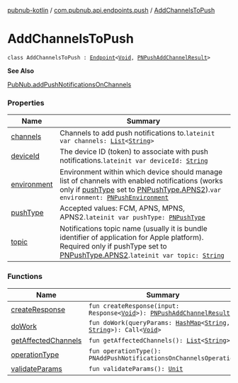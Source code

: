 [pubnub-kotlin](../../index.md) / [com.pubnub.api.endpoints.push](../index.md) / [AddChannelsToPush](./index.md)

# AddChannelsToPush

`class AddChannelsToPush : `[`Endpoint`](../../com.pubnub.api/-endpoint/index.md)`<`[`Void`](https://docs.oracle.com/javase/6/docs/api/java/lang/Void.html)`, `[`PNPushAddChannelResult`](../../com.pubnub.api.models.consumer.push/-p-n-push-add-channel-result/index.md)`>`

**See Also**

[PubNub.addPushNotificationsOnChannels](../../com.pubnub.api/-pub-nub/add-push-notifications-on-channels.md)

### Properties

| Name | Summary |
|---|---|
| [channels](channels.md) | Channels to add push notifications to.`lateinit var channels: `[`List`](https://kotlinlang.org/api/latest/jvm/stdlib/kotlin.collections/-list/index.html)`<`[`String`](https://kotlinlang.org/api/latest/jvm/stdlib/kotlin/-string/index.html)`>` |
| [deviceId](device-id.md) | The device ID (token) to associate with push notifications.`lateinit var deviceId: `[`String`](https://kotlinlang.org/api/latest/jvm/stdlib/kotlin/-string/index.html) |
| [environment](environment.md) | Environment within which device should manage list of channels with enabled notifications (works only if [pushType](push-type.md) set to [PNPushType.APNS2](../../com.pubnub.api.enums/-p-n-push-type/-a-p-n-s2.md)).`var environment: `[`PNPushEnvironment`](../../com.pubnub.api.enums/-p-n-push-environment/index.md) |
| [pushType](push-type.md) | Accepted values: FCM, APNS, MPNS, APNS2.`lateinit var pushType: `[`PNPushType`](../../com.pubnub.api.enums/-p-n-push-type/index.md) |
| [topic](topic.md) | Notifications topic name (usually it is bundle identifier of application for Apple platform). Required only if pushType set to [PNPushType.APNS2](../../com.pubnub.api.enums/-p-n-push-type/-a-p-n-s2.md).`lateinit var topic: `[`String`](https://kotlinlang.org/api/latest/jvm/stdlib/kotlin/-string/index.html) |

### Functions

| Name | Summary |
|---|---|
| [createResponse](create-response.md) | `fun createResponse(input: Response<`[`Void`](https://docs.oracle.com/javase/6/docs/api/java/lang/Void.html)`>): `[`PNPushAddChannelResult`](../../com.pubnub.api.models.consumer.push/-p-n-push-add-channel-result/index.md)`?` |
| [doWork](do-work.md) | `fun doWork(queryParams: `[`HashMap`](https://docs.oracle.com/javase/6/docs/api/java/util/HashMap.html)`<`[`String`](https://kotlinlang.org/api/latest/jvm/stdlib/kotlin/-string/index.html)`, `[`String`](https://kotlinlang.org/api/latest/jvm/stdlib/kotlin/-string/index.html)`>): Call<`[`Void`](https://docs.oracle.com/javase/6/docs/api/java/lang/Void.html)`>` |
| [getAffectedChannels](get-affected-channels.md) | `fun getAffectedChannels(): `[`List`](https://kotlinlang.org/api/latest/jvm/stdlib/kotlin.collections/-list/index.html)`<`[`String`](https://kotlinlang.org/api/latest/jvm/stdlib/kotlin/-string/index.html)`>` |
| [operationType](operation-type.md) | `fun operationType(): PNAddPushNotificationsOnChannelsOperation` |
| [validateParams](validate-params.md) | `fun validateParams(): `[`Unit`](https://kotlinlang.org/api/latest/jvm/stdlib/kotlin/-unit/index.html) |
